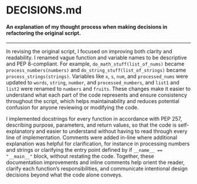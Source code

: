 # DECISIONS.md

#### An explanation of my thought process when making decisions in refactoring the original script.

----------

In revising the original script, I focused on improving both clarity and readability. I renamed vague function and variable names to be descriptive and PEP 8-compliant. For example, `do_math_stuff(list_of_nums)` became `process_numbers(numbers)` and `do_string_stuff(list_of_strings)` became `process_strings(strings)`. Variables like `x`, `s`, `num`, and `processed_nums` were updated to `words`, `string`, `number`, and `processed_numbers`, and `list1` and `list2` were renamed to `numbers` and `fruits`. These changes make it easier to understand what each part of the code represents and ensure consistency throughout the script, which helps maintainability and reduces potential confusion for anyone reviewing or modifying the code.

I implemented docstrings for every function in accordance with PEP 257, describing purpose, parameters, and return values, so that the code is self-explanatory and easier to understand without having to read through every line of implementation. Comments were added in-line where additional explanation was helpful for clarification, for instance in processing numbers and strings or clarifying the entry point defined by if `__name__ == "__main__"` block, without restating the code. Together, these documentation improvements and inline comments help orient the reader, clarify each function’s responsibilities, and communicate intentional design decisions beyond what the code alone conveys.
